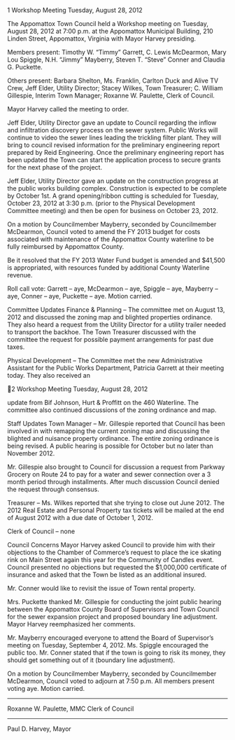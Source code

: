 1  Workshop Meeting
    Tuesday, August 28, 2012

The Appomattox Town Council held a Workshop meeting on Tuesday, August 28, 2012
at 7:00 p.m. at the Appomattox Municipal Building, 210 Linden Street, Appomattox,
Virginia with Mayor Harvey presiding.

Members present: Timothy W. “Timmy” Garrett, C. Lewis McDearmon, Mary Lou
Spiggle, N.H. “Jimmy” Mayberry, Steven T. “Steve” Conner and Claudia G. Puckette.

Others present:  Barbara Shelton, Ms. Franklin, Carlton Duck and Alive TV Crew, Jeff
Elder, Utility Director; Stacey Wilkes, Town Treasurer; C. William Gillespie, Interim
Town Manager; Roxanne W. Paulette, Clerk of Council.

Mayor Harvey called the meeting to order.

Jeff Elder, Utility Director gave an update to Council regarding the inflow and infiltration
discovery process on the sewer system.  Public Works will continue to video the sewer
lines leading the trickling filter plant.  They will bring to council revised information for
the preliminary engineering report prepared by Reid Engineering. Once the preliminary
engineering report has been updated the Town can start the application process to secure
grants for the next phase of the project.

Jeff Elder, Utility Director gave an update on the construction progress at the public
works building complex.  Construction is expected to be complete by October 1st.  A
grand opening/ribbon cutting is scheduled for Tuesday, October 23, 2012 at 3:30 p.m.
(prior to the Physical Development Committee meeting) and then be open for business on
October 23, 2012.

On a motion by Councilmember Mayberry, seconded by Councilmember McDearmon, Council
voted to amend the FY 2013 budget for costs associated with maintenance of the Appomattox
County waterline to be fully reimbursed by Appomattox County.

Be it resolved that the FY 2013 Water Fund budget is amended and $41,500 is appropriated,
with resources funded by additional County Waterline revenue.

Roll call vote:  Garrett – aye, McDearmon – aye, Spiggle – aye, Mayberry – aye, Conner
– aye, Puckette – aye.  Motion carried.

Committee Updates
Finance & Planning – The committee met on August 13, 2012 and discussed the zoning
map and blighted properties ordinance.  They also heard a request from the Utility
Director for a utility trailer needed to transport the backhoe.  The Town Treasurer
discussed with the committee the request for possible payment arrangements for past due
taxes.

Physical Development – The Committee met the new Administrative Assistant for the
Public Works Department, Patricia Garrett at their meeting today.  They also received an

2  Workshop Meeting
    Tuesday, August 28, 2012

update from Bif Johnson, Hurt & Proffitt on the 460 Waterline.  The committee also
continued discussions of the zoning ordinance and map.

Staff Updates
Town Manager –
Mr. Gillespie reported that Council has been involved in with remapping the current
zoning map and discussing the blighted and nuisance property ordinance.  The entire
zoning ordinance is being revised.  A public hearing is possible for October but no later
than November 2012.

Mr. Gillespie also brought to Council for discussion a request from Parkway Grocery on
Route 24 to pay for a water and sewer connection over a 3 month period through
installments.  After much discussion Council denied the request through consensus.

Treasurer – Ms. Wilkes reported that she trying to close out June 2012.  The 2012 Real
Estate and Personal Property tax tickets will be mailed at the end of August 2012 with a
due date of October 1, 2012.

Clerk of Council – none

Council Concerns
Mayor Harvey asked Council to provide him with their objections to the Chamber of
Commerce’s request to place the ice skating rink on Main Street again this year for the
Community of Candles event.  Council presented no objections but requested the
$1,000,000 certificate of insurance and asked that the Town be listed as an additional
insured.

Mr. Conner would like to revisit the issue of Town rental property.

Mrs. Puckette thanked Mr. Gillespie for conducting the joint public hearing between the
Appomattox County Board of Supervisors and Town Council for the sewer expansion
project and proposed boundary line adjustment.  Mayor Harvey reemphasized her
comments.

Mr. Mayberry encouraged everyone to attend the Board of Supervisor’s meeting on
Tuesday, September 4, 2012.  Ms. Spiggle encouraged the public too.  Mr. Conner stated
that if the town is going to risk its money, they should get something out of it (boundary
line adjustment).

On a motion by Councilmember Mayberry, seconded by Councilmember McDearmon,
Council voted to adjourn at 7:50 p.m.  All members present voting aye.  Motion carried.

______________________________
Roxanne W. Paulette, MMC
Clerk of Council

____________________________
Paul D. Harvey, Mayor

